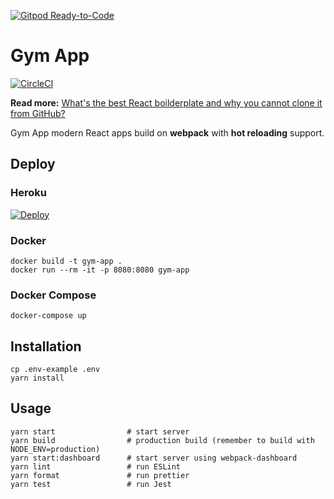 [![Gitpod Ready-to-Code](https://img.shields.io/badge/Gitpod-Ready--to--Code-blue?logo=gitpod)](https://gitpod.io/#https://github.com/PetroRavlinko/gym-app) 

# Gym App

[![CircleCI](https://circleci.com/gh/PetroRavlinko/gym-app.svg?style=svg)](https://circleci.com/gh/PetroRavlinko/gym-app)

**Read more:** [What's the best React boilderplate and why you cannot clone it from GitHub?](https://michalzalecki.com/the-best-react-boilerplate/)

Gym App modern React apps build on **webpack** with **hot reloading** support.

## Deploy

### Heroku

[![Deploy](https://www.herokucdn.com/deploy/button.svg)](https://heroku.com/deploy)

### Docker

    docker build -t gym-app .
    docker run --rm -it -p 8080:8080 gym-app

### Docker Compose

    docker-compose up

## Installation

```
cp .env-example .env
yarn install
```

## Usage

```
yarn start                # start server
yarn build                # production build (remember to build with NODE_ENV=production)
yarn start:dashboard      # start server using webpack-dashboard
yarn lint                 # run ESLint
yarn format               # run prettier
yarn test                 # run Jest
```
